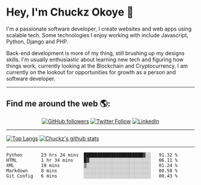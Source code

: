 # Hey, I'm Chuckz Okoye 👑


I'm a passionate software developer, I create websites and web apps using scalable tech. Some technologies I enjoy working with include Javascript, Python, Django and PHP.

Back-end development is more of my thing, still brushing up my designs skills. I'm usually enthusiastic about learning new tech and figuring how things work, currently looking at the Blockchain and Cryptocurrency.
I am currently on the lookout for opportunities for growth as a person and software developer.

-----

## Find me around the web 🌎:
<p align="center">
    <a href="https://github.com/tricelex"><img alt="GitHub followers" src="https://img.shields.io/github/followers/tricelex?style=social"></a>
	<a href="https://twitter.com/chuckzokoye"><img alt="Twitter Follow" src="https://img.shields.io/twitter/follow/chuckzokoye?style=social"></a>
	<a href="https://www.linkedin.com/in/chuckzokoye"><img src="https://img.shields.io/badge/LinkedIn--_.svg?style=social&logo=linkedin" alt="LinkedIn"></a>
</p>

-----
[![Top Langs](https://github-readme-stats.vercel.app/api/top-langs/?username=tricelex)](https://github.com/anuraghazra/github-readme-stats)   [![Chuckz's github stats](https://github-readme-stats.vercel.app/api?username=tricelex&count_private=true&show_icons=true&theme=shades-of-purple)](https://github.com/anuraghazra/github-readme-stats)





-----

<!--START_SECTION:waka-->
```text
Python       23 hrs 34 mins  ██████████████████████▓░░   91.32 % 
HTML         1 hr 34 mins    █▓░░░░░░░░░░░░░░░░░░░░░░░   06.11 % 
XML          19 mins         ▒░░░░░░░░░░░░░░░░░░░░░░░░   01.24 % 
Markdown     8 mins          ░░░░░░░░░░░░░░░░░░░░░░░░░   00.58 % 
Git Config   6 mins          ░░░░░░░░░░░░░░░░░░░░░░░░░   00.43 % 
```
<!--END_SECTION:waka-->